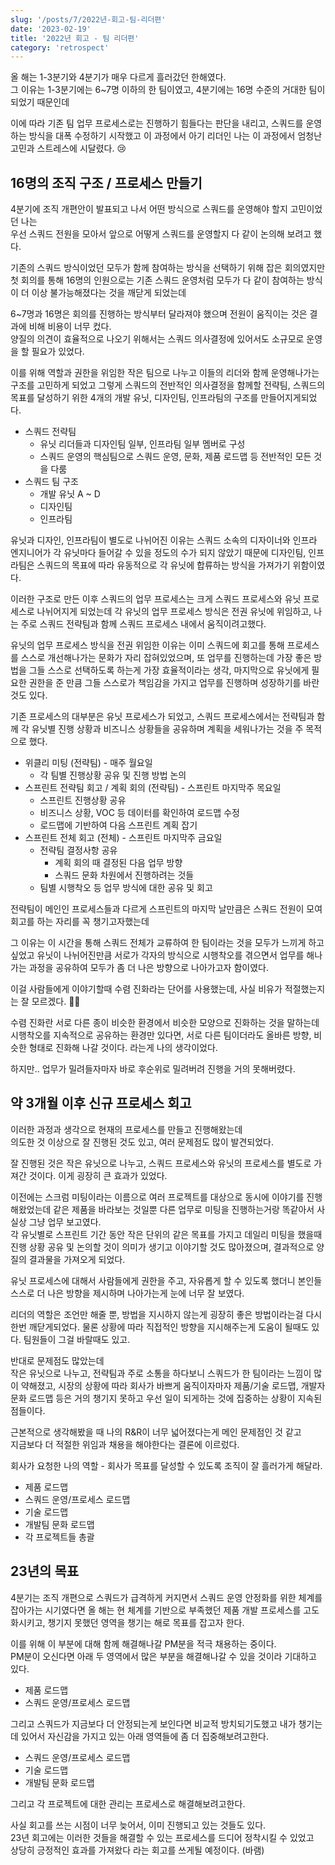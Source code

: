```yaml
---
slug: '/posts/7/2022년-회고-팀-리더편'
date: '2023-02-19'
title: '2022년 회고 - 팀 리더편'
category: 'retrospect'
---
```


올 해는 1-3분기와 4분기가 매우 다르게 흘러갔던 한해였다.  
그 이유는 1-3분기에는 6~7명 이하의 한 팀이였고, 4분기에는 16명 수준의 거대한 팀이되었기 때문인데

이에 따라 기존 팀 업무 프로세스로는 진행하기 힘들다는 판단을 내리고, 스쿼드를 운영하는 방식을 대폭 수정하기 시작했고
이 과정에서 아기 리더인 나는 이 과정에서 엄청난 고민과 스트레스에 시달렸다. 😢

## 16명의 조직 구조 / 프로세스 만들기

4분기에 조직 개편안이 발표되고 나서 어떤 방식으로 스쿼드를 운영해야 할지 고민이었던 나는  
우선 스쿼드 전원을 모아서 앞으로 어떻게 스쿼드를 운영할지 다 같이 논의해 보려고 했다.

기존의 스쿼드 방식이었던 모두가 함께 참여하는 방식을 선택하기 위해 잡은 회의였지만 첫 회의를 통해 16명의 인원으로는 기존 스쿼드 운영처럼 모두가 다 같이 참여하는 방식이 더 이상 불가능해졌다는 것을 깨닫게 되었는데

6~7명과 16명은 회의를 진행하는 방식부터 달라져야 했으며 전원이 움직이는 것은 결과에 비해 비용이 너무 컸다.  
양질의 의견이 효율적으로 나오기 위해서는 스쿼드 의사결정에 있어서도 소규모로 운영을 할 필요가 있었다.

이를 위해 역할과 권한을 위임한 작은 팀으로 나누고 이들의 리더와 함께 운영해나가는 구조를 고민하게 되었고 그렇게 스쿼드의 전반적인 의사결정을 함께할 전략팀, 스쿼드의 목표를 달성하기 위한 4개의 개발 유닛, 디자인팀, 인프라팀의 구조를 만들어지게되었다.

- 스쿼드 전략팀
  - 유닛 리더들과 디자인팀 일부, 인프라팀 일부 멤버로 구성
  - 스쿼드 운영의 핵심팀으로 스쿼드 운영, 문화, 제품 로드맵 등 전반적인 모든 것을 다룸
- 스쿼드 팀 구조
  - 개발 유닛 A ~ D
  - 디자인팀
  - 인프라팀

유닛과 디자인, 인프라팀이 별도로 나뉘어진 이유는 스쿼드 소속의 디자이너와 인프라 엔지니어가 각 유닛마다 들어갈 수 있을 정도의 수가 되지 않았기 때문에 디자인팀, 인프라팀은 스쿼드의 목표에 따라 유동적으로 각 유닛에 합류하는 방식을 가져가기 위함이였다.

이러한 구조로 만든 이후 스쿼드의 업무 프로세스는 크게 스쿼드 프로세스와 유닛 프로세스로 나뉘어지게 되었는데 각 유닛의 업무 프로세스 방식은 전권 유닛에 위임하고, 나는 주로 스쿼드 전략팀과 함께 스쿼드 프로세스 내에서 움직이려고했다.

유닛의 업무 프로세스 방식을 전권 위임한 이유는 이미 스쿼드에 회고를 통해 프로세스를 스스로 개선해나가는 문화가 자리 잡혀있었으며, 또 업무를 진행하는데 가장 좋은 방법을 그들 스스로 선택하도록 하는게 가장 효율적이라는 생각, 마지막으로 유닛에게 필요한 권한을 준 만큼 그들 스스로가 책임감을 가지고 업무를 진행하며 성장하기를 바란 것도 있다.

기존 프로세스의 대부분은 유닛 프로세스가 되었고, 스쿼드 프로세스에서는 전략팀과 함께 각 유닛별 진행 상황과 비즈니스 상황들을 공유하며 계획을 세워나가는 것을 주 목적으로 했다.

- 위클리 미팅 (전략팀) - 매주 월요일
  - 각 팀별 진행상황 공유 및 진행 방법 논의
- 스프린트 전략팀 회고 / 계획 회의 (전략팀) - 스프린트 마지막주 목요일
  - 스프린트 진행상황 공유
  - 비즈니스 상황, VOC 등 데이터를 확인하여 로드맵 수정
  - 로드맵에 기반하여 다음 스프린트 계획 잡기
- 스프린트 전체 회고 (전체) - 스프린트 마지막주 금요일
  - 전략팀 결정사항 공유
    - 계획 회의 때 결정된 다음 업무 방향
    - 스쿼드 문화 차원에서 진행하려는 것들
  - 팀별 시행착오 등 업무 방식에 대한 공유 및 회고

전략팀이 메인인 프로세스들과 다르게 스프린트의 마지막 날만큼은 스쿼드 전원이 모여 회고를 하는 자리를 꼭 챙기고자했는데

그 이유는 이 시간을 통해 스쿼드 전체가 교류하여 한 팀이라는 것을 모두가 느끼게 하고 싶었고
유닛이 나뉘어진만큼 서로가 각자의 방식으로 시행착오를 겪으면서 업무를 해나가는 과정을 공유하여 모두가 좀 더 나은 방향으로 나아가고자 함이였다.

이걸 사람들에게 이야기할때 수렴 진화라는 단어를 사용했는데, 사실 비유가 적절했는지는 잘 모르겠다. 🤔🤔

수렴 진화란 서로 다른 종이 비슷한 환경에서 비슷한 모양으로 진화하는 것을 말하는데
시행착오를 지속적으로 공유하는 환경만 있다면, 서로 다른 팀이더라도 올바른 방향, 비슷한 형태로 진화해 나갈 것이다. 라는게 나의 생각이었다.

하지만.. 업무가 밀려들자마자 바로 후순위로 밀려버려 진행을 거의 못해버렸다.

## 약 3개월 이후 신규 프로세스 회고

이러한 과정과 생각으로 현재의 프로세스를 만들고 진행해왔는데  
의도한 것 이상으로 잘 진행된 것도 있고, 여러 문제점도 많이 발견되었다.

잘 진행된 것은 작은 유닛으로 나누고, 스쿼드 프로세스와 유닛의 프로세스를 별도로 가져간 것이다. 이게 굉장히 큰 효과가 있었다.

이전에는 스크럼 미팅이라는 이름으로 여러 프로젝트를 대상으로 동시에 이야기를 진행해왔었는데 같은 제품을 바라보는 것일뿐 다른 업무로 미팅을 진행하는거랑 똑같아서 사실상 그냥 업무 보고였다.  
각 유닛별로 스프린트 기간 동안 작은 단위의 같은 목표를 가지고 데일리 미팅을 했을때 진행 상황 공유 및 논의할 것이 의미가 생기고 이야기할 것도 많아졌으며, 결과적으로 양질의 결과물을 가져오게 되었다.

유닛 프로세스에 대해서 사람들에게 권한을 주고, 자유롭게 할 수 있도록 했더니 본인들 스스로 더 나은 방향을 제시하며 나아가는게 눈에 너무 잘 보였다.

리더의 역할은 조언만 해줄 뿐, 방법을 지시하지 않는게 굉장히 좋은 방법이라는걸 다시 한번 깨닫게되었다.
물론 상황에 따라 직접적인 방향을 지시해주는게 도움이 될때도 있다. 팀원들이 그걸 바랄때도 있고.

반대로 문제점도 많았는데  
작은 유닛으로 나누고, 전략팀과 주로 소통을 하다보니 스쿼드가 한 팀이라는 느낌이 많이 약해졌고, 시장의 상황에 따라 회사가 바쁘게 움직이자마자 제품/기술 로드맵, 개발자 문화 로드맵 등은 거의 챙기지 못하고 우선 일이 되게하는 것에 집중하는 상황이 지속된 점들이다.

근본적으로 생각해봤을 때 나의 R&R이 너무 넓어졌다는게 메인 문제점인 것 같고  
지금보다 더 적절한 위임과 채용을 해야한다는 결론에 이르렀다.

회사가 요청한 나의 역할 - 회사가 목표를 달성할 수 있도록 조직이 잘 흘러가게 해달라.

- 제품 로드맵
- 스쿼드 운영/프로세스 로드맵
- 기술 로드맵
- 개발팀 문화 로드맵
- 각 프로젝트들 총괄

## 23년의 목표

4분기는 조직 개편으로 스쿼드가 급격하게 커지면서 스쿼드 운영 안정화를 위한 체계를 잡아가는 시기였다면
올 해는 현 체계를 기반으로 부족했던 제품 개발 프로세스를 고도화시키고, 챙기지 못했던 영역을 챙기는 해로 목표를 잡고자 한다.

이를 위해 이 부분에 대해 함께 해결해나갈 PM분을 적극 채용하는 중이다.  
PM분이 오신다면 아래 두 영역에서 많은 부분을 해결해나갈 수 있을 것이라 기대하고 있다.

- 제품 로드맵
- 스쿼드 운영/프로세스 로드맵

그리고 스쿼드가 지금보다 더 안정되는게 보인다면 비교적 방치되기도했고 내가 챙기는데 있어서 자신감을 가지고 있는 아래 영역들에 좀 더 집중해보려고한다.

- 스쿼드 운영/프로세스 로드맵
- 기술 로드맵
- 개발팀 문화 로드맵

그리고 각 프로젝트에 대한 관리는 프로세스로 해결해보려고한다.

사실 회고를 쓰는 시점이 너무 늦어서, 이미 진행되고 있는 것들도 있다.  
23년 회고에는 이러한 것들을 해결할 수 있는 프로세스를 드디어 정착시킬 수 있었고  
상당히 긍정적인 효과를 가져왔다 라는 회고를 쓰게될 예정이다. (바램)
